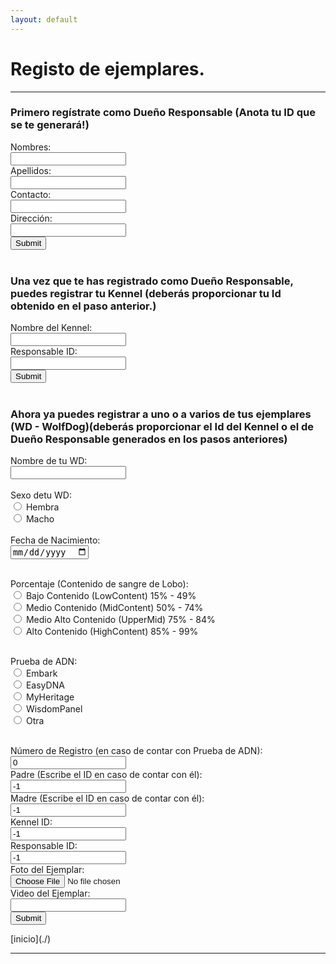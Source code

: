 ```yaml
---
layout: default
---
```

# Registo de ejemplares.
***

### Primero regístrate como Dueño Responsable (Anota tu ID que se te generará!)
<form action="http://152.70.122.144/amexpl/ins_pers.php" method="post" target="_blank">
Nombres:<br><input type="text" name="name"><br>
Apellidos:<br><input type="text" name="lastname"><br>
Contacto:<br><input type="text" name="contact"><br>
Dirección:<br><input type="text" name="address"><br>
<input type="submit"><br><br>
</form>

### Una vez que te has registrado como Dueño Responsable, puedes registrar tu Kennel (deberás proporcionar tu Id obtenido en el paso anterior.)
<form action="http://152.70.122.144/amexpl/ins_kennel.php" method="post" target="_blank">
Nombre del Kennel:<br><input type="text" name="criadero"><br>
Responsable ID:<br><input type="text" name="responsable"><br>
<input type="submit"><br><br>
</form>

### Ahora ya puedes registrar a uno o a varios de tus ejemplares (WD - WolfDog)(deberás proporcionar el Id del Kennel o el de Dueño Responsable generados en los pasos anteriores)
<form action="http://152.70.122.144/amexpl/ins_ejemplar.php" method="post" target="_blank">
Nombre de tu WD:<br><input type="text" name="ejemplar"><br><br>
Sexo detu WD:<br>
<input type="radio" id="Hembra" name="sexo" value="Hembra">
<label for="Hembra">Hembra</label><br>
<input type="radio" id="Macho" name="sexo" value="Macho">
<label for="Macho">Macho</label><br><br>
Fecha de Nacimiento:<br><input type="date" name="fnacim"><br><br>

Porcentaje (Contenido de sangre de Lobo):<br>
<input type="radio" id="LC" name="porcentaje" value="LC">
<label for="LC">Bajo Contenido (LowContent) 15% - 49% </label><br>
<input type="radio" id="MC" name="porcentaje" value="MC">
<label for="MC">Medio Contenido (MidContent) 50% - 74% </label><br>
<input type="radio" id="UMC" name="porcentaje" value="UMC">
<label for="UMC">Medio Alto Contenido (UpperMid) 75% - 84% </label><br>
<input type="radio" id="HC" name="porcentaje" value="HC">
<label for="HC">Alto Contenido (HighContent) 85% - 99% </label><br><br>
  
Prueba de ADN:<br>
<input type="radio" id="Embark" name="prueba" value="Embark">
<label for="Embark">Embark</label><br>
<input type="radio" id="EasyDNA" name="prueba" value="EasyDNA">
<label for="EasyDNA">EasyDNA</label><br>
<input type="radio" id="MyHeritage" name="prueba" value="MyHeritage">
<label for="MyHeritage">MyHeritage</label><br>
<input type="radio" id="WisdomPanel" name="prueba" value="WisdomPanel">
<label for="WisdomPanel">WisdomPanel</label><br>
<input type="radio" id="Otra" name="prueba" value="Otra">
<label for="Otra">Otra</label><br><br>

Número de Registro (en caso de contar con Prueba de ADN):<br><input type="text" name="regprueba" value="0"><br>
Padre (Escribe el ID en caso de contar con él):<br><input type="number" name="fatherid" value="-1"><br>
Madre (Escribe el ID en caso de contar con él):<br><input type="number" name="motherid" value="-1"><br>
Kennel ID:<br><input type="number" name="kennelid" value="-1"><br>
Responsable ID:<br><input type="number" name="responsable" value="-1"><br>
Foto del Ejemplar:<br> <input type="file" name="foto"><br>
Video del Ejemplar:<br><input type="url" name="video"><br>
<input type="submit">
</form>
[inicio](./)

***
